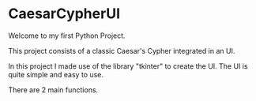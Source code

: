 # CaesarCypherUI

Welcome to my first Python Project.

This project consists of a classic Caesar's Cypher integrated in an UI.

In this project I made use of the library "tkinter" to create the UI.
The UI is quite simple and easy to use.

There are 2 main functions.
